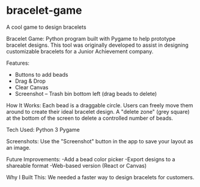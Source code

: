 # bracelet-game
A cool game to design bracelets

Bracelet Game:
Python program built with Pygame to help prototype bracelet designs. This tool was originally developed to assist in designing customizable bracelets for a Junior Achievement company.

Features:
- Buttons to add beads
- Drag & Drop
- Clear Canvas
- Screenshot
– Trash bin bottom left (drag beads to delete)

How It Works:
Each bead is a draggable circle. Users can freely move them around to create their ideal bracelet design. A "delete zone" (grey square) at the bottom of the screen to delete a controlled number of beads.

Tech Used:
Python 3
Pygame

Screenshots:
Use the "Screenshot" button in the app to save your layout as an image.

Future Improvements:
-Add a bead color picker
-Export designs to a shareable format
-Web-based version (React or Canvas)

Why I Built This:
We needed a faster way to design bracelets for customers.
